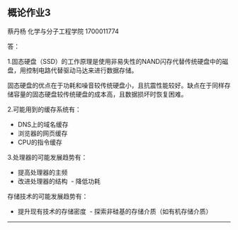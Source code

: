 ## 概论作业3 ##

蔡丹杨
化学与分子工程学院
1700011774

答：

1.固态硬盘（SSD）的工作原理是使用非易失性的NAND闪存代替传统硬盘中的磁盘，用控制电路代替驱动马达来进行数据存储。

固态硬盘的优点在于功耗和噪音较传统硬盘小，且抗震性能较好。缺点在于同样存储容量的固态硬盘较传统硬盘的成本高，且数据损坏时恢复困难。

2.可能用到的缓存系统有：
  - DNS上的域名缓存
  - 浏览器的网页缓存
  - CPU的指令缓存

3.处理器的可能发展趋势有：
  - 提高处理器的主频
  - 改进处理器的结构
  - 降低功耗

存储技术的可能发展趋势有：
  - 提升现有技术的存储密度
  - 探索非硅基的存储介质（如有机存储介质）

  ***
